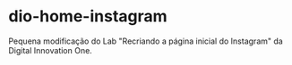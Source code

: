 # dio-home-instagram
Pequena modificação do Lab "Recriando a página inicial do Instagram" da Digital Innovation One.
